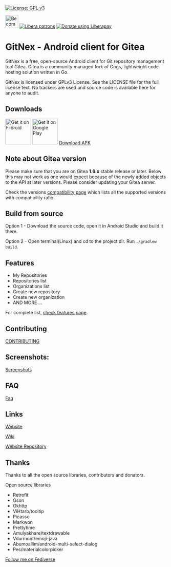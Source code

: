[![License: GPL v3](https://img.shields.io/badge/License-GPL%20v3-blue.svg)](https://www.gnu.org/licenses/gpl-3.0)

[<img alt="Become a Patroen" src="https://c5.patreon.com/external/logo/become_a_patron_button@2x.png" height="40"/>](https://www.patreon.com/mmarif)  [![Libera patrons](https://img.shields.io/liberapay/patrons/mmarif.svg?logo=liberapay)](https://liberapay.com/mmarif/donate)  [<img alt="Donate using Liberapay" src="https://liberapay.com/assets/widgets/donate.svg"/>](https://liberapay.com/mmarif/donate)

# GitNex - Android client for Gitea

GitNex is a free, open-source Android client for Git repository management tool Gitea. Gitea is a community managed fork of Gogs, lightweight code hosting solution written in Go.

GitNex is licensed under GPLv3 License. See the LICENSE file for the full license text.
No trackers are used and source code is available here for anyone to audit.

## Downloads
[<img alt='Get it on F-droid' src='https://gitlab.com/fdroid/artwork/raw/master/badge/get-it-on.png' height="80"/>](https://f-droid.org/en/packages/org.mian.gitnex/) [<img alt='Get it on Google Play' src='https://play.google.com/intl/en_us/badges/images/generic/en_badge_web_generic.png' height="80"/>](https://play.google.com/store/apps/details?id=org.mian.gitnex) [Download APK](https://gitlab.com/mmarif4u/gitnex/releases)

## Note about Gitea version
Please make sure that you are on Gitea **1.6.x** stable release or later. Below this may not work as one would expect because of the newly added objects to the API at later versions. Please consider updating your Gitea server.

Check the versions [compatibility page](https://gitlab.com/mmarif4u/gitnex/wikis/Compatibility) which lists all the supported versions with compatibility ratio.

## Build from source
Option 1 - Download the source code, open it in Android Studio and build it there.

Option 2 - Open terminal(Linux) and cd to the project dir. Run `./gradlew build`.

## Features
- My Repositories
- Repositories list
- Organizations list
- Create new repository
- Create new organization
- AND MORE ...

For complete list, [check features page](https://gitlab.com/mmarif4u/gitnex/wikis/Features).

## Contributing
[CONTRIBUTING](https://gitlab.com/mmarif4u/gitnex/blob/master/CONTRIBUTING.md)

## Screenshots:
[Screenshots](https://gitlab.com/mmarif4u/gitnex/wikis/Screenshots)

## FAQ
[Faq](https://gitlab.com/mmarif4u/gitnex/wikis/FAQ)

## Links
[Website](https://gitnex.com)

[Wiki](https://gitlab.com/mmarif4u/gitnex/wikis/home)

[Website Repository](https://gitlab.com/mmarif4u/gitnex-website)

## Thanks
Thanks to all the open source libraries, contributors and donators.

Open source libraries
- Retrofit
- Gson
- Okhttp
- ViHtarb/tooltip
- Picasso
- Markwon
- Prettytime
- Amulyakhare/textdrawable
- Vdurmont/emoji-java
- Abumoallim/android-multi-select-dialog
- Pes/materialcolorpicker

[Follow me on Fediverse](https://mastodon.social/@mmarif)
